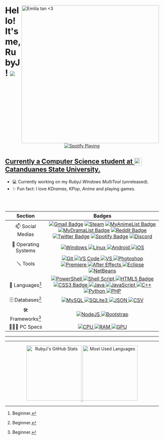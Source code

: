 <div>
  <a href="#blank">
      <img src="https://c.tenor.com/ytbME8XmAu0AAAAC/emilia-tan-smile.gif" align="right" title="Emilia tan <3" width="450px" height="auto" alt="Emilia tan <3">
  </a>

  <h1 align="left">Hello! It's me, RubyJ!  <a href="#blank"> <img src="https://komarev.com/ghpvc/?username=rjmolina13&color=yellow"> </h1> 
   <!-- <p align="left">
    <img src="https://komarev.com/ghpvc/?username=rjmolina13&color=yellow" alt="Profile Views"> -->
    <!-- <a href=""><img src="https://hit.yhype.me/github/profile?user_id=38134522" alt=" "></a> -->
  <!-- </p> -->
    <p align="center">
 <img align="center" src="https://spotify-github-profile.vercel.app/api/view?uid=rj.molina13&cover_image=true&theme=natemoo-re&bar_color_cover=true" alt="Spotify Playing">
  </p>
    <h2 align="left">Currently a Computer Science student at  <a href="http://www.catanduanesstateu.edu.ph" target="_blank"><img src="https://i.imgur.com/Q3mLynn.png" width="25px" style="vertical-align: middle;" /> Catanduanes State University.</a></h2>


- 💻 Currently working on my *RubyJ Windows MultiTool* (unreleased).
- ✨ Fun fact: I love *KDramas*, *KPop*, *Anime* and playing games.
</div>
<br>
</br>

|       Section        |                                                                                                                                                                                                                                                                                                                                                                                                                                                    Badges                                                                                                                                                                                                                                                                                                                                                                                                                                                     |
| :------------------: | :-----------------------------------------------------------------------------------------------------------------------------------------------------------------------------------------------------------------------------------------------------------------------------------------------------------------------------------------------------------------------------------------------------------------------------------------------------------------------------------------------------------------------------------------------------------------------------------------------------------------------------------------------------------------------------------------------------------------------------------------------------------------------------------------------------------------------------------------------------------------------------------------------------------: |
|   📫 Social Medias   | [![Gmail Badge](https://img.shields.io/badge/-GMail-c14438?style=flat&logo=Gmail&logoColor=white)](mailto:rj.molina13@gmail.com) [![Steam](https://img.shields.io/badge/Steam-000000?style=flat&logo=steam&logoColor=white)](https://steamcommunity.com/id/rubyjane/) [![MyAnimeList Badge](https://img.shields.io/badge/MyAnimeList-2E51A2?style=flat&logo=myanimelist&logoColor=white)](https://myanimelist.net/profile/Rubyjane13) [![MyDramaList Badge](https://img.shields.io/badge/-MyDramaList-0e6298?style=flat&logo=data%3Aimage%2Fjpeg%3Bbase64%2C%2F9j%2F4AAQSkZJRgABAQEAYABgAAD%2F2wBDAAIBAQIBAQICAgICAgICAwUDAwMDAwYEBAMFBwYHBwcGBwcICQsJCAgKCAcHCg0KCgsMDAwMBwkODw0MDgsMDAz%2F2wBDAQICAgMDAwYDAwYMCAcIDAwMDAwMDAwMDAwMDAwMDAwMDAwMDAwMDAwMDAwMDAwMDAwMDAwMDAwMDAwMDAwMDAz%2FwAARCAAgACADASIAAhEBAxEB%2F8QAGQAAAwADAAAAAAAAAAAAAAAAAAcIBQYJ%2F8QAKBAAAQMDAwQCAgMAAAAAAAAAAgEDBAUGBwAIEQkSExQhcRUiIzFC%2F8QAFgEBAQEAAAAAAAAAAAAAAAAAAwQI%2F8QAJBEAAgEDAwQDAQAAAAAAAAAAARECAxIhAAQxBQYTUWFxgZH%2F2gAMAwEAAhEDEQA%2FAI7VOVX70caua6OkYd9dOvGmVMYM16vX5XWmH61QSeB5JjT7ysI5GFBRQ8TqtqSEqj4zcJSTx%2FLMu%2FowY8xpuR2147qVauKqP5Ibr0e7JkSeANnKp9MGQnqctfxN%2BwpDwaEXaiIvBc60TLurp8WLiwZghZHjBMn%2BDHv%2BrM0O0epSAlaERTILwfIQIr9OfX8fM3jQicKn3q2Ln2R4Z3D40yBVsDx80Q6ritidMrYXWEAqfNaiMuOGyw40Sn7BqIoKJ3dqLyYChApKrqN7XLZ2oZLx9SbWeqz0O6Mf0q6Jaz5AvGkqS7KBxAURHhvhkOBVFVPn5XnVm161t69UUIsTLwQiEAc%2FYONRbroO529E7iSMAsgsFlY%2BiEdNOD1XHsH4w25jjX2jubF9sVy37ji1SJ20%2Bak1YhMoKoXLgtuxxd%2Fyvc0Kf0RJrHXD1EI9cxHt5pNNvC5rZvCyQuJi77p%2FDtTqhGSqvCb0iC4aqftONq8nlAmjQnV%2FcUVV1HSr8r96OdGO3tkCJCOXIvBd17bCIF8kCPTa0h7k3xBiZYUQshW2cIsE%2BOLIPtJ6v7MXUZwfijA9YtvA9v385cFXtSTZkWXcPijwaHDmEh1CWIgauPzpRgyTjjiLyTDKoQg0jJ67vM3M7Z92lg0etSnMzRMl2pYcW16QxHiwWaK5IjA8bSv9ym6oK88aEQkPIIPCIqKqxHzoRflPvR0e3NtSlGpCUrgSXdktN44x8ck8k6Wv3Puq0ZU6kYWkAW24CaWec%2FPAHAA1%2F9k%3D&logoColor=white)](https://mydramalist.com/profile/RubyJ) [![Reddit Badge](https://img.shields.io/badge/Reddit-FF5700?style=flat&logo=reddit&logoColor=white)](https://www.reddit.com/user/rj-molina13) [![Twitter Badge](https://img.shields.io/badge/Twitter-blue?style=flat&logo=twitter&logoColor=white)](https://twitter.com/rjmolina13) [![Spotify Badge](https://img.shields.io/badge/Spotify-1DB954?style=flat&logo=spotify&logoColor=white)](https://open.spotify.com/user/rj.molina13)  [![Discord](https://img.shields.io/badge/Discord_(RubyJ%230013)-5865F2?style=flat&logo=discord&logoColor=white)](#blank)|
| 💾 Operating Systems |                                                                                                                                                                                                                                                                                                      [![Windows](https://img.shields.io/badge/Windows-0078D6?style=flat&logo=windows&logoColor=white) ![Linux](https://img.shields.io/badge/Linux-FFFFFF?style=flat&logo=linux&logoColor=black) ![Android](https://img.shields.io/badge/Android-3DDC84?style=flat&logo=android&logoColor=white) ![iOS](https://img.shields.io/badge/iOS-white?style=flat&logo=apple&logoColor=grey)](#blank)                                                                                                                                                                                                                                                                                                      |
|       🪛 Tools        |                                                                                                                                       [![Git](https://img.shields.io/badge/Git-F05032?style=flat&logo=git&logoColor=white) ![VS Code](https://img.shields.io/badge/Visual_Studio_Code-0078D4?style=flat&logo=visual%20studio%20code&logoColor=white) ![VS](https://img.shields.io/badge/Visual_Studio-5C2D91?style=flat&logo=visual%20studio&logoColor=white) ![Photoshop](https://img.shields.io/badge/Adobe_Photoshop-31A8FF?style=flat&logo=Adobe%20Photoshop&logoColor=white) ![Premiere](https://img.shields.io/badge/Adobe%20Premiere%20Pro-9999FF?style=flat&logo=Adobe%20Premiere%20Pro&logoColor=white) ![After Effects](https://img.shields.io/badge/Adobe_After_Effects-9999FF?style=flat&logo=Adobe%20After%20Effects&logoColor=white) ![Eclipse](https://img.shields.io/badge/Eclipse_IDE-2C2255?style=flat&logo=Eclipse%20IDE&logoColor=white) ![NetBeans](https://img.shields.io/badge/Apache_NetBeans_IDE-1B6AC6?style=flat&logo=Apache%20NetBeans%20IDE&logoColor=white)](#blank)                                                                                                                                       |
|     🚀 Languages[^1]     |                                   [![PowerShell](https://img.shields.io/badge/PowerShell-5391FE?style=flat&logo=PowerShell&logoColor=white) ![Shell Script](https://img.shields.io/badge/Shell_Script-121011?style=flat&logo=Linux&logoColor=white) ![HTML5 Badge](https://img.shields.io/badge/HTML5_*-E34F26?style=flat&logo=html5&logoColor=white) ![CSS3 Badge](https://img.shields.io/badge/CSS3_*-1572B6?style=flat&logo=css3&logoColor=white) ![Java](https://img.shields.io/badge/Java_*-007396?style=flat&logo=Java&logoColor=white) ![JavaScript](https://img.shields.io/badge/JavaScript_*-F7DF1E?style=flat&logo=javascript&logoColor=black) ![C++](https://img.shields.io/badge/C++_*-00599C?style=flat&logo=Cplusplus&logoColor=white) ![Python](https://img.shields.io/badge/Python_*-3776AB?style=flat&logo=python&logoColor=white) ![PHP](https://img.shields.io/badge/PHP_*-777BB4?style=flat&logo=PHP&logoColor=white)](#blank)                                   |
|     🗄️ Databases[^1]    |                                                                                                                                                                                                                                                                 [![MySQL](https://img.shields.io/badge/MySQL_*-00000F?style=flat&logo=mysql&logoColor=white) ![SQLite3](https://img.shields.io/badge/SQLite_*-07405E?style=flat&logo=sqlite&logoColor=white) ![JSON](https://img.shields.io/badge/json-5E5C5C?style=flat&logo=json&logoColor=white) ![CSV](https://img.shields.io/badge/CSV-1DF100?style=flat&logo=csv&logoColor=white)](#blank)                                                                                                                                                                                                                                                                 |
|    🛠️ Frameworks[^1]     |                                                                                                                                                                                                                                                                                      [![NodeJS](https://img.shields.io/badge/Node.js_*-339933?style=flat&logo=nodedotjs&logoColor=white) ![Bootstrap](https://img.shields.io/badge/Bootstrap_*-7952B3?style=flat&logo=Bootstrap&logoColor=white)](#blank)                                                                                                                                                                                                                                                                                      |
|     👨🏻‍💻 PC Specs      |                                                                                                                                                                                                                                                                                [![CPU](<https://img.shields.io/badge/AMD-Ryzen_3_3200G_+_A320M_Pro-ED1C24?style=flat&logo=amd&logoColor=white>) ![RAM](https://img.shields.io/badge/Kingston_HyperX-16GB_RAM_@3000Mhz-993399?style=flat&logo=RAM&logoColor=white) ![GPU](https://img.shields.io/badge/NVIDIA-GTX1050%20TI_(4GB)-76B900?style=flat&logo=nvidia&logoColor=white)](#blank)                                                                                                                                                                                                                                                                                |


<hr>



[^1]: Beginner.


________

<div align="center">
  <a href="#blank">
    <img src="https://github-readme-stats.vercel.app/api?username=rjmolina13&hide_title&show_icons=true&theme=github_dark&include_all_commits=true&count_private=true" height="180px" title="RubyJ" alt="RubyJ's GitHub Stats" />
    <img src="https://github-readme-stats.vercel.app/api/top-langs/?username=rjmolina13&layout=compact&theme=github_dark&langs_count=8&hide=jupyter%20notebook" height="180px" title="RubyJ" alt="Most Used Languages" />
  </a>
</div>

<!-- 
If you see this it means that you just have viewed the raw version of this .md -->
